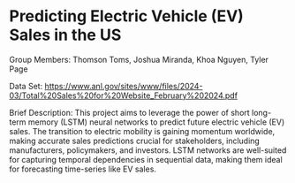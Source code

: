 # Predicting Electric Vehicle (EV) Sales in the US

Group Members: Thomson Toms, Joshua Miranda, Khoa Nguyen, Tyler Page

Data Set: https://www.anl.gov/sites/www/files/2024-03/Total%20Sales%20for%20Website_February%202024.pdf

Brief Description: This project aims to leverage the power of short long-term memory (LSTM) neural networks to predict future electric vehicle (EV) sales. 
The transition to electric mobility is gaining momentum worldwide, making accurate sales predictions crucial for stakeholders, including manufacturers, 
policymakers, and investors. LSTM networks are well-suited for capturing temporal dependencies in sequential data, making them ideal for forecasting time-series 
like EV sales.
